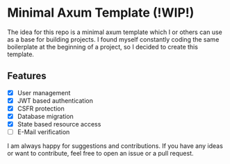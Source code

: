 # Minimal Axum Template (!WIP!)
The idea for this repo is a minimal axum template which I or others can use as a base for building projects. I found myself constantly coding the same boilerplate at the beginning of a project, so I decided to create this template.

## Features
- [x] User management
- [x] JWT based authentication
- [x] CSFR protection
- [x] Database migration
- [x] State based resource access
- [ ] E-Mail verification

I am always happy for suggestions and contributions. If you have any ideas or want to contribute, feel free to open an issue or a pull request.
